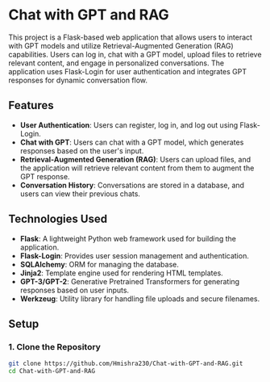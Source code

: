 # Chat with GPT and RAG

This project is a Flask-based web application that allows users to interact with GPT models and utilize Retrieval-Augmented Generation (RAG) capabilities. Users can log in, chat with a GPT model, upload files to retrieve relevant content, and engage in personalized conversations. The application uses Flask-Login for user authentication and integrates GPT responses for dynamic conversation flow.

## Features

- **User Authentication**: Users can register, log in, and log out using Flask-Login.
- **Chat with GPT**: Users can chat with a GPT model, which generates responses based on the user's input.
- **Retrieval-Augmented Generation (RAG)**: Users can upload files, and the application will retrieve relevant content from them to augment the GPT response.
- **Conversation History**: Conversations are stored in a database, and users can view their previous chats.

## Technologies Used

- **Flask**: A lightweight Python web framework used for building the application.
- **Flask-Login**: Provides user session management and authentication.
- **SQLAlchemy**: ORM for managing the database.
- **Jinja2**: Template engine used for rendering HTML templates.
- **GPT-3/GPT-2**: Generative Pretrained Transformers for generating responses based on user inputs.
- **Werkzeug**: Utility library for handling file uploads and secure filenames.

## Setup

### 1. Clone the Repository

```bash
git clone https://github.com/Hmishra230/Chat-with-GPT-and-RAG.git
cd Chat-with-GPT-and-RAG
